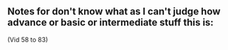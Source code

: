 ## Notes for don't know what as I can't judge how advance or basic or intermediate stuff this is:

(Vid 58 to 83)
